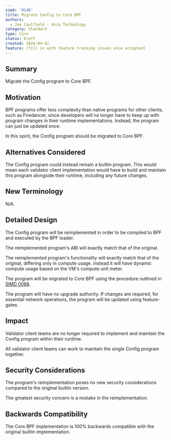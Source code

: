 ```yaml
---
simd: '0140'
title: Migrate Config to Core BPF
authors:
  - Joe Caulfield - Anza Technology
category: Standard
type: Core
status: Draft
created: 2024-04-02
feature: (fill in with feature tracking issues once accepted)
---
```


## Summary

Migrate the Config program to Core BPF.

## Motivation

BPF programs offer less complexity than native programs for other clients, such
as Firedancer, since developers will no longer have to keep up with program
changes in their runtime implementations. Instead, the program can just be
updated once.

In this spirit, the Config program should be migrated to Core BPF.

## Alternatives Considered

The Config program could instead remain a builtin program. This would mean each
validator client implementation would have to build and maintain this program
alongside their runtime, including any future changes.

## New Terminology

N/A.

## Detailed Design

The Config program will be reimplemented in order to be compiled to BPF and
executed by the BPF loader.

The reimplemented program's ABI will exactly match that of the original.

The reimplemented program's functionality will exactly match that of the
original, differing only in compute usage. Instead it will have dynamic compute
usage based on the VM's compute unit meter.

The program will be migrated to Core BPF using the procedure outlined in
[SIMD 0088](./0088-enable-core-bpf-programs.md).

The program will have no upgrade authority. If changes are required, for
essential network operations, the program will be updated using feature-gates.

## Impact

Validator client teams are no longer required to implement and maintain the
Config program within their runtime.

All validator client teams can work to maintain the single Config program
together.

## Security Considerations

The program's reimplementation poses no new security considerations compared to
the original builtin version.

The greatest security concern is a mistake in the reimplementation.

## Backwards Compatibility

The Core BPF implementation is 100% backwards compatible with the original
builtin implementation.

